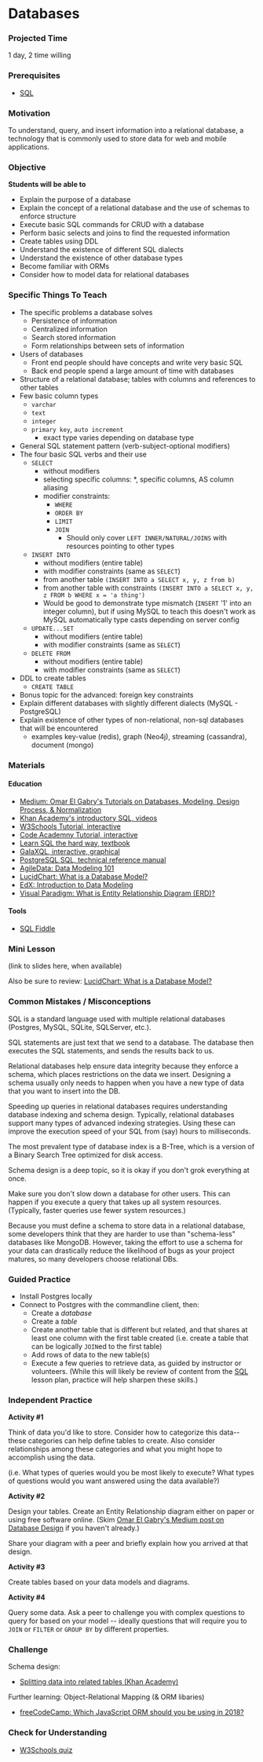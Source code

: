 # Databases

### Projected Time

1 day, 2 time willing

### Prerequisites

- [SQL](https://github.com/Techtonica/curriculum/blob/master/SQL/sql.md)

### Motivation

To understand, query, and insert information into a relational database,
a technology that is commonly used to store data for web and mobile applications.

### Objective

**Students will be able to**
- Explain the purpose of a database
- Explain the concept of a relational database and the use of schemas to enforce structure
- Execute basic SQL commands for CRUD with a database
- Perform basic selects and joins to find the requested information
- Create tables using DDL
- Understand the existence of different SQL dialects
- Understand the existence of other database types
- Become familiar with ORMs
- Consider how to model data for relational databases

### Specific Things To Teach

- The specific problems a database solves
  - Persistence of information
  - Centralized information
  - Search stored information
  - Form relationships between sets of information
- Users of databases
  - Front end people should have concepts and write very basic SQL
  - Back end people spend a large amount of time with databases
- Structure of a relational database; tables with columns and references to other tables
- Few basic column types
  - `varchar`
  - `text`
  - `integer`
  - `primary key`, `auto increment`
    - exact type varies depending on database type
- General SQL statement pattern (verb-subject-optional modifiers)
- The four basic SQL verbs and their use
  - `SELECT`
    - without modifiers
    - selecting specific columns: \*, specific columns, AS column aliasing
    - modifier constraints:
      - `WHERE`
      - `ORDER BY`
      - `LIMIT`
      - `JOIN`
        - Should only cover `LEFT INNER/NATURAL/JOINS` with resources pointing to other types
  - `INSERT INTO`
    - without modifiers (entire table)
    - with modifier constraints (same as `SELECT`)
    - from another table `(INSERT INTO a SELECT x, y, z from b)`
    - from another table with constraints `(INSERT INTO a SELECT x, y, z FROM b WHERE x = 'a thing')`
    - Would be good to demonstrate type mismatch (`INSERT` '1' into an integer column), but if using MySQL
      to teach this doesn't work as MySQL automatically type casts depending on server config
  - `UPDATE...SET`
    - without modifiers (entire table)
    - with modifier constraints (same as `SELECT`)
  - `DELETE FROM`
    - without modifiers (entire table)
    - with modifier constraints (same as `SELECT`)
- DDL to create tables
  - `CREATE TABLE`
- Bonus topic for the advanced: foreign key constraints
- Explain different databases with slightly different dialects (MySQL - PostgreSQL)
- Explain existence of other types of non-relational, non-sql databases that will be encountered
  - examples key-value (redis), graph (Neo4j), streaming (cassandra), document (mongo)

### Materials

#### Education

- [Medium: Omar El Gabry's Tutorials on Databases, Modeling, Design Process, & Normalization](https://medium.com/omarelgabrys-blog/database-introduction-part-1-4844fada1fb0)
- [Khan Academy's introductory SQL, videos](https://www.khanacademy.org/computing/computer-programming/sql/sql-basics/v/welcome-to-sql)
- [W3Schools Tutorial, interactive](http://www.w3schools.com/sql/default.asp)
- [Code Academny Tutorial, interactive](https://www.codecademy.com/learn/learn-sql)
- [Learn SQL the hard way, textbook](https://learncodethehardway.org/sql/)
- [GalaXQL, interactive, graphical](http://sol.gfxile.net/galaxql.html)
- [PostgreSQL SQL, technical reference manual](https://www.postgresql.org/docs/current/static/sql.html)
- [AgileData: Data Modeling 101](http://www.agiledata.org/essays/dataModeling101.html)
- [LucidChart: What is a Database Model?](https://www.lucidchart.com/pages/database-diagram/database-models)
- [EdX: Introduction to Data Modeling](https://www.edx.org/course/introduction-to-data-modeling)
- [Visual Paradigm: What is Entity Relationship Diagram (ERD)?](https://www.visual-paradigm.com/guide/data-modeling/what-is-entity-relationship-diagram/)

#### Tools

- [SQL Fiddle](http://sqlfiddle.com)

### Mini Lesson
(link to slides here, when available)

Also be sure to review: [LucidChart: What is a Database Model?](https://www.lucidchart.com/pages/database-diagram/database-models)

### Common Mistakes / Misconceptions

SQL is a standard language used with multiple relational databases (Postgres, MySQL, SQLite, SQLServer, etc.).

SQL statements are just text that we send to a database. The database then executes the SQL statements, and sends the results back to us.

Relational databases help ensure data integrity because they enforce a schema, which places restrictions on the data we insert. Designing a schema usually only needs to happen when you have a new type of data that you want to insert into the DB.

Speeding up queries in relational databases requires understanding database indexing and schema design. Typically, relational databases support many types of advanced indexing strategies. Using these  can improve the execution speed of your SQL from (say) hours to milliseconds.

The most prevalent type of database index is a B-Tree, which is a version of a Binary Search Tree optimized for disk access.

Schema design is a deep topic, so it is okay if you don't grok everything at once.

Make sure you don't slow down a database for other users. This can happen if you execute a query that takes up all system resources. (Typically, faster queries use fewer system resources.)

Because you must define a schema to store data in a relational database, some developers think that they are harder to use than "schema-less" databases like MongoDB. However, taking the effort to use a schema for your data can drastically reduce the likelihood of bugs as your project matures, so many developers choose relational DBs.

### Guided Practice
- Install Postgres locally
- Connect to Postgres with the commandline client, then:
  - Create a _database_
  - Create a _table_
  - Create another table that is different but related, and that shares at least one column with the first table created (i.e. create a table that can be logically `JOIN`ed to the first table)
  - Add rows of data to the new table(s)
  - Execute a few queries to retrieve data, as guided by instructor or volunteers.  (While this will likely be review of content from the [SQL](https://github.com/Techtonica/curriculum/blob/master/SQL/sql.md) lesson plan, practice will help sharpen these skills.)

### Independent Practice
**Activity #1**

Think of data you'd like to store.  Consider how to categorize this data-- these categories can help define tables to create.  Also consider relationships among these categories and what you might hope to accomplish using the data.

(i.e. What types of queries would you be most likely to execute?  What types of questions would you want answered using the data available?)

**Activity #2**

Design your tables.  Create an Entity Relationship diagram either on paper or using free software online.  (Skim [Omar El Gabry's Medium post on Database Design](https://medium.com/omarelgabrys-blog/database-database-modeling-conceptual-design-part-4-645545a74a4b) if you haven't already.)

Share your diagram with a peer and briefly explain how you arrived at that design.

**Activity #3**

Create tables based on your data models and diagrams.

**Activity #4**

Query some data.  Ask a peer to challenge you with complex questions to query for based on your model -- ideally questions that will require you to `JOIN` or `FILTER` or `GROUP BY` by different properties.

### Challenge

Schema design:
- [Splitting data into related tables (Khan Academy)](https://www.khanacademy.org/computing/computer-programming/sql/relational-queries-in-sql/a/splitting-data-into-related-tables)

Further learning: Object-Relational Mapping (& ORM libaries)
- [freeCodeCamp: Which JavaScript ORM should you be using in 2018?](https://medium.freecodecamp.org/a-comparison-of-the-top-orms-for-2018-19c4feeaa5f)

### Check for Understanding

- [W3Schools quiz](http://www.w3schools.com/sql/sql_quiz.asp)
